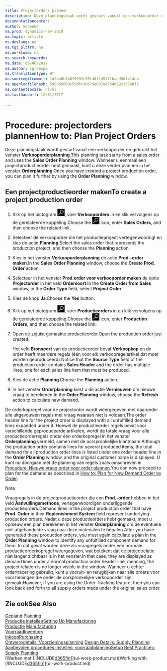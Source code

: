 ```yaml
---
title: Projectorders plannen
description: Deze planningstaak wordt gestart vanuit een verkooporder en gebruikt het venster **Verkooporderplanning**. Wanneer u eenmaal een projectproductieorder hebt gemaakt, kunt u deze verder plannen in het venster **Orderplanning**.
documentationcenter: 
author: SorenGP
ms.prod: dynamics-nav-2018
ms.topic: article
ms.devlang: na
ms.tgt_pltfrm: na
ms.workload: na
ms.search.keywords: 
ms.date: 09/06/2017
ms.author: sgroespe
ms.translationtype: HT
ms.sourcegitcommit: 1dfba8b14019991c95f40ffd5f7fbaed5df414eb
ms.openlocfilehash: 598b36668c58dbc38679e607ed7648692137ebf3
ms.contentlocale: nl-nl
ms.lasthandoff: 12/01/2017

---
```

# <a name="how-to-plan-project-orders"></a><span data-ttu-id="fa931-104">Procedure: projectorders plannen</span><span class="sxs-lookup"><span data-stu-id="fa931-104">How to: Plan Project Orders</span></span>
<span data-ttu-id="fa931-105">Deze planningstaak wordt gestart vanaf een verkooporder en gebruikt het venster **Verkooporderplanning**.</span><span class="sxs-lookup"><span data-stu-id="fa931-105">This planning task starts from a sales order and uses the **Sales Order Planning** window.</span></span> <span data-ttu-id="fa931-106">Wanneer u eenmaal een projectproductieorder hebt gemaakt, kunt u deze verder plannen in het venster **Orderplanning**.</span><span class="sxs-lookup"><span data-stu-id="fa931-106">Once you have created a project production order, you can plan it further by using the **Order Planning** window.</span></span>  

## <a name="to-create-a-project-production-order"></a><span data-ttu-id="fa931-107">Een projectproductieorder maken</span><span class="sxs-lookup"><span data-stu-id="fa931-107">To create a project production order</span></span>  

1.  <span data-ttu-id="fa931-108">Klik op het pictogram ![Zoeken naar pagina of rapport](media/ui-search/search_small.png "pictogram Zoeken naar pagina of rapport"), voer **Verkooporders** in en klik vervolgens op de gerelateerde koppeling.</span><span class="sxs-lookup"><span data-stu-id="fa931-108">Choose the ![Search for Page or Report](media/ui-search/search_small.png "Search for Page or Report icon") icon, enter **Sales Orders**, and then choose the related link.</span></span>  
2.  <span data-ttu-id="fa931-109">Selecteer de verkooporder die het productieproject vertegenwoordigt en kies de actie **Planning**.</span><span class="sxs-lookup"><span data-stu-id="fa931-109">Select the sales order that represents the production project, and then choose the **Planning** action.</span></span>  
4.  <span data-ttu-id="fa931-110">Kies in het venster **Verkooporderplanning** de actie **Prod.-order maken**.</span><span class="sxs-lookup"><span data-stu-id="fa931-110">In the **Sales Order Planning** window, choose  the **Create Prod. Order** action.</span></span>  
5.  <span data-ttu-id="fa931-111">Selecteer in het venster **Prod.order voor verkooporder maken** de optie **Projectorder** in het veld **Ordersoort**.</span><span class="sxs-lookup"><span data-stu-id="fa931-111">In the **Create Order from Sales** window, in the **Order Type** field, select **Project Order**.</span></span>  
6.  <span data-ttu-id="fa931-112">Kies de knop **Ja**.</span><span class="sxs-lookup"><span data-stu-id="fa931-112">Choose the **Yes** button.</span></span>  
7.  <span data-ttu-id="fa931-113">Klik op het pictogram ![Zoeken naar pagina of rapport](media/ui-search/search_small.png "pictogram Zoeken naar pagina of rapport"), voer **Productieorders** in en klik vervolgens op de gerelateerde koppeling.</span><span class="sxs-lookup"><span data-stu-id="fa931-113">Choose the ![Search for Page or Report](media/ui-search/search_small.png "Search for Page or Report icon") icon, enter **Production Orders**, and then choose the related link.</span></span>
8. <span data-ttu-id="fa931-114">Open de zojuist gemaakte productieorder.</span><span class="sxs-lookup"><span data-stu-id="fa931-114">Open the production order just created.</span></span>  

    <span data-ttu-id="fa931-115">Het veld **Bronsoort** van de productieorder bevat **Verkoopkop** en de order heeft meerdere regels (één voor elk verkoopregelartikel dat moet worden geproduceerd).</span><span class="sxs-lookup"><span data-stu-id="fa931-115">Notice that the **Source Type** field of the production order contains **Sales Header** and the order has multiple lines, one for each sales line item that must be produced.</span></span>  
9. <span data-ttu-id="fa931-116">Kies de actie **Planning**.</span><span class="sxs-lookup"><span data-stu-id="fa931-116">Choose the **Planning** action.</span></span>
10. <span data-ttu-id="fa931-117">In het venster **Orderplanning** kiest u de actie **Vernieuwen** om nieuwe vraag te berekenen.</span><span class="sxs-lookup"><span data-stu-id="fa931-117">In the **Order Planning** window, choose the **Refresh** action to calculate new demand.</span></span>  

<span data-ttu-id="fa931-118">De orderkopregel voor de projectorder wordt weergegeven met daaronder alle uitgevouwen regels met vraag waaraan niet is voldaan.</span><span class="sxs-lookup"><span data-stu-id="fa931-118">The order header line for the project order is displayed with all unfulfilled demand lines expanded under it.</span></span> <span data-ttu-id="fa931-119">Hoewel de productieorder regels bevat voor verschillende geproduceerde artikelen, wordt de totale vraag voor alle productieorderregels onder één orderkopregel in het venster **Orderplanning** vermeld, samen met de oorspronkelijke klantnaam.</span><span class="sxs-lookup"><span data-stu-id="fa931-119">Although the production order contains lines for several produced items, the total demand for all production order lines is listed under one order header line in the **Order Planning** window, and the original customer name is displayed.</span></span> <span data-ttu-id="fa931-120">U kunt nu doorgaan met de planning van regels zoals omschreven in [Procedure: Nieuwe vraag order voor order plannen](production-how-to-plan-for-new-demand.md).</span><span class="sxs-lookup"><span data-stu-id="fa931-120">You can now proceed to plan for the demand as described in [How to: Plan for New Demand Order by Order](production-how-to-plan-for-new-demand.md).</span></span>  

> [!NOTE]  
>  <span data-ttu-id="fa931-121">Vraagregels in de projectproductieorder die een **Prod.-order** hebben in het veld **Aanvullingsmethode**, vertegenwoordigen onderliggende productieorders.</span><span class="sxs-lookup"><span data-stu-id="fa931-121">Demand lines in the project production order that have **Prod. Order** in their **Replenishment System** field represent underlying production orders.</span></span> <span data-ttu-id="fa931-122">Nadat u deze productieorders hebt gemaakt, moet u opnieuw een plan berekenen in het venster **Orderplanning** om de eventuele niet-afgehandelde vraag naar deze materialen te bepalen.</span><span class="sxs-lookup"><span data-stu-id="fa931-122">After you have generated these production orders, you must again calculate a plan in the **Order Planning** window to identify any unfulfilled component demand for them.</span></span> <span data-ttu-id="fa931-123">In dat geval worden deze als vraagregels onder een normale productieorderkopregel weergegeven, wat betekent dat de projectrelatie niet langer zichtbaar is in het venster.</span><span class="sxs-lookup"><span data-stu-id="fa931-123">In that case, they are displayed as demand lines under a normal production order header line, meaning, the project relation is no longer visible in the window.</span></span> <span data-ttu-id="fa931-124">Wanneer u echter ordertracering gebruikt, kunt u vooruit- en terugkijken naar alle orders voor voorzieningen die onder de oorspronkelijke verkooporder zijn gemaakt</span><span class="sxs-lookup"><span data-stu-id="fa931-124">However, if you are using the Order Tracking feature, then you can look back and forth to all supply orders made under the original sales order.</span></span>  

## <a name="see-also"></a><span data-ttu-id="fa931-125">Zie ook</span><span class="sxs-lookup"><span data-stu-id="fa931-125">See Also</span></span>
<span data-ttu-id="fa931-126">[Gepland](production-planning.md) </span><span class="sxs-lookup"><span data-stu-id="fa931-126">[Planning](production-planning.md) </span></span>  
[<span data-ttu-id="fa931-127">Productie instellen</span><span class="sxs-lookup"><span data-stu-id="fa931-127">Setting Up Manufacturing</span></span>](production-configure-production-processes.md)  
<span data-ttu-id="fa931-128">[Productie](production-manage-manufacturing.md)  </span><span class="sxs-lookup"><span data-stu-id="fa931-128">[Manufacturing](production-manage-manufacturing.md)  </span></span>  
[<span data-ttu-id="fa931-129">Voorraad</span><span class="sxs-lookup"><span data-stu-id="fa931-129">Inventory</span></span>](inventory-manage-inventory.md)  
[<span data-ttu-id="fa931-130">Inkoop</span><span class="sxs-lookup"><span data-stu-id="fa931-130">Purchasing</span></span>](purchasing-manage-purchasing.md)  
<span data-ttu-id="fa931-131">[Ontwerpdetails: Voorzieningsplanning](design-details-supply-planning.md) </span><span class="sxs-lookup"><span data-stu-id="fa931-131">[Design Details: Supply Planning](design-details-supply-planning.md) </span></span>  
[<span data-ttu-id="fa931-132">Aanbevolen procedures instellen: voorraadplanning</span><span class="sxs-lookup"><span data-stu-id="fa931-132">Setup Best Practices: Supply Planning</span></span>](setup-best-practices-supply-planning.md)  
<span data-ttu-id="fa931-133">[Werken met [!INCLUDE[d365fin](includes/d365fin_md.md)]](ui-work-product.md)</span><span class="sxs-lookup"><span data-stu-id="fa931-133">[Working with [!INCLUDE[d365fin](includes/d365fin_md.md)]](ui-work-product.md)</span></span>


